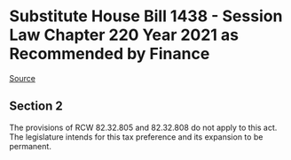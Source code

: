 # Substitute House Bill 1438 - Session Law Chapter 220 Year 2021 as Recommended by Finance

[Source](http://lawfilesext.leg.wa.gov/biennium/2021-22/Pdf/Bills/Session%20Laws/House/1438-S.SL.pdf)
## Section 2
The provisions of RCW 82.32.805 and 82.32.808 do not apply to this act. The legislature intends for this tax preference and its expansion to be permanent.

